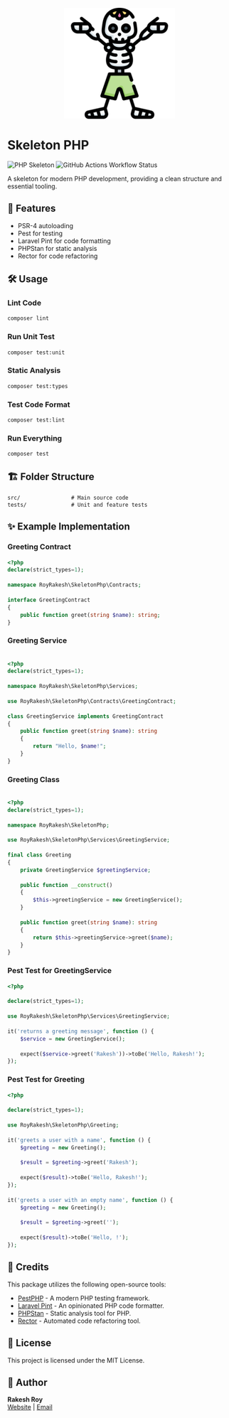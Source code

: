 <p align="center">
  <img width="250" src="skeleton-php.png">
</p>


# Skeleton PHP

![PHP Skeleton](https://img.shields.io/badge/PHP-Skeleton-blue.svg)
![GitHub Actions Workflow Status](https://img.shields.io/github/actions/workflow/status/royrakesh/skeleton-php/php.yml?branch=main)


A skeleton for modern PHP development, providing a clean structure and essential tooling.



## 🚀 Features
- PSR-4 autoloading
- Pest for testing
- Laravel Pint for code formatting
- PHPStan for static analysis
- Rector for code refactoring

## 🛠 Usage


### Lint Code
```sh
composer lint
```

### Run Unit Test
```sh
composer test:unit
```

### Static Analysis
```sh
composer test:types
```

### Test Code Format
```sh
composer test:lint
```

### Run Everything
```sh
composer test
```

## 🏗 Folder Structure
```
src/                # Main source code
tests/              # Unit and feature tests
```

## ✨ Example Implementation

### Greeting Contract
```php
<?php
declare(strict_types=1);

namespace RoyRakesh\SkeletonPhp\Contracts;

interface GreetingContract
{
    public function greet(string $name): string;
}
```

### Greeting Service
```php

<?php
declare(strict_types=1);

namespace RoyRakesh\SkeletonPhp\Services;

use RoyRakesh\SkeletonPhp\Contracts\GreetingContract;

class GreetingService implements GreetingContract
{
    public function greet(string $name): string
    {
        return "Hello, $name!";
    }
}
```

### Greeting Class
```php

<?php
declare(strict_types=1);

namespace RoyRakesh\SkeletonPhp;

use RoyRakesh\SkeletonPhp\Services\GreetingService;

final class Greeting
{
    private GreetingService $greetingService;

    public function __construct()
    {
        $this->greetingService = new GreetingService();
    }

    public function greet(string $name): string
    {
        return $this->greetingService->greet($name);
    }
}
```

### Pest Test for GreetingService
```php
<?php

declare(strict_types=1);

use RoyRakesh\SkeletonPhp\Services\GreetingService;

it('returns a greeting message', function () {
    $service = new GreetingService();

    expect($service->greet('Rakesh'))->toBe('Hello, Rakesh!');
});
```

### Pest Test for Greeting
```php
<?php

declare(strict_types=1);

use RoyRakesh\SkeletonPhp\Greeting;

it('greets a user with a name', function () {
    $greeting = new Greeting();

    $result = $greeting->greet('Rakesh');

    expect($result)->toBe('Hello, Rakesh!');
});

it('greets a user with an empty name', function () {
    $greeting = new Greeting();

    $result = $greeting->greet('');

    expect($result)->toBe('Hello, !'); 
});
```

## 🔗 Credits
This package utilizes the following open-source tools:
- [PestPHP](https://pestphp.com/) - A modern PHP testing framework.
- [Laravel Pint](https://github.com/laravel/pint) - An opinionated PHP code formatter.
- [PHPStan](https://phpstan.org/) - Static analysis tool for PHP.
- [Rector](https://github.com/rectorphp/rector) - Automated code refactoring tool.

## 📝 License
This project is licensed under the MIT License.

## 👤 Author
**Rakesh Roy**  
[Website](https://royrakesh.dev) | [Email](mailto:royrakesh.cob@gmail.com)

